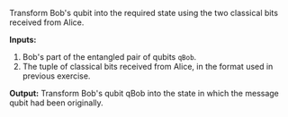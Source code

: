 Transform Bob's qubit into the required state using the two classical bits received from Alice.

**Inputs:** 
1. Bob's part of the entangled pair of qubits `qBob`.
2. The tuple of classical bits received from Alice, in the format used in previous exercise.

**Output:** 
Transform Bob's qubit qBob into the state in which the message qubit had been originally.